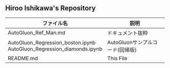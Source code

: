 ## Hiroo Ishikawa's Repository

|ファイル名|説明|
|-----|-----|
|AutoGluon_Ref_Man.md|ドキュメント抜粋|
|AutoGluon_Regression_boston.ipynb<br>AutoGluon_Regression_diamonds.ipynb|AutoGluonサンプルコード(回帰版)|
|README.md|This File|
